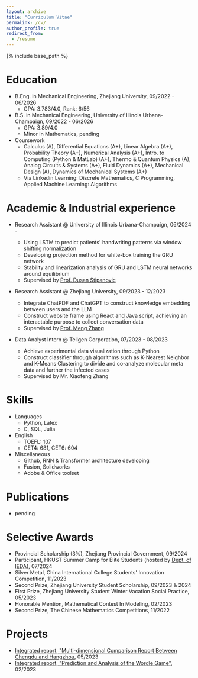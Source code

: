 ```yaml
---
layout: archive
title: "Curriculum Vitae"
permalink: /cv/
author_profile: true
redirect_from:
  - /resume
---
```


{% include base_path %}

Education
======
* B.Eng. in Mechanical Engineering, Zhejiang University, 09/2022 - 06/2026
  * GPA: 3.783/4.0, Rank: 6/56
* B.S. in Mechanical Engineering, University of Illinois Urbana-Champaign, 09/2022 - 06/2026
  * GPA: 3.89/4.0
  * Minor in Mathematics, pending
* Coursework
  * Calculus (A), Differential Equations (A+), Linear Algebra (A+), Probability Theory (A+), Numerical Analysis (A+), Intro. to Computing (Python & MatLab) (A+), Thermo & Quantum Physics (A), Analog Circuits & Systems (A+), Fluid Dynamics (A+), Mechanical Design (A), Dynamics of Mechanical Systems (A+)
  * Via Linkedin Learning: Discrete Mathematics, C Programming, Applied Machine Learning: Algorithms 

Academic & Industrial experience
======
* Research Assistant @ University of Illinois Urbana-Champaign, 06/2024 - 
  * Using LSTM to predict patients' handwriting patterns via window shifting normalization
  * Developing projection method for white-box training the GRU network
  * Stability and linearization analysis of GRU and LSTM neural networks around equilibrium
  * Supervised by [Prof. Dusan Stipanovic](https://ise.illinois.edu/directory/profile/dusan)

* Research Assistant @ Zhejiang University, 09/2023 - 12/2023
  * Integrate ChatPDF and ChatGPT to construct knowledge embedding between users and the LLM
  * Construct website frame using React and Java script, achieving an interactable purpose to collect conversation data
  * Supervised by [Prof. Meng Zhang](https://zjui.intl.zju.edu.cn/en/node/1651)

* Data Analyst Intern @ Tellgen Corporation, 07/2023 - 08/2023
  * Achieve experimental data visualization through Python
  * Construct classifier through algorithms such as K-Nearest Neighbor and K-Means Clustering to divide and co-analyze molecular meta data and further the infected cases
  * Supervised by Mr. Xiaofeng Zhang
  
Skills
======
* Languages
  * Python, Latex
  * C, SQL, Julia
* English 
  * TOEFL: 107
  * CET4: 681, CET6: 604
* Miscellaneous
  * Github, RNN & Transformer architecture developing
  * Fusion, Solidworks
  * Adobe & Office toolset

Publications
======
* pending
 
Selective Awards
======
* Provincial Scholarship (3%), Zhejiang Provincial Government, 09/2024
* Participant, HKUST Summer Camp for Elite Students (hosted by [Dept. of IEDA](https://ieda.ust.hk/eng/index.php)), 07/2024
* Silver Metal, China International College Students' Innovation Competition, 11/2023
* Second Prize, Zhejiang University Student Scholarship, 09/2023 & 2024
* First Prize, Zhejiang University Student Winter Vacation Social Practice, 05/2023
* Honorable Mention, Mathematical Contest In Modeling, 02/2023
* Second Prize, The Chinese Mathematics Competitions, 11/2022
  
Projects
======
* [Integrated report, "Multi-dimensional Comparison Report Between Chengdu and Hangzhou](https://dyxia1241.github.io/files/Report_Chengdu%26Hangzhou.pdf), 05/2023
* [Integrated report, "Prediction and Analysis of the Wordle Game"](https://dyxia1241.github.io/files/Wordle%20Game%20Prediction.pdf), 02/2023
